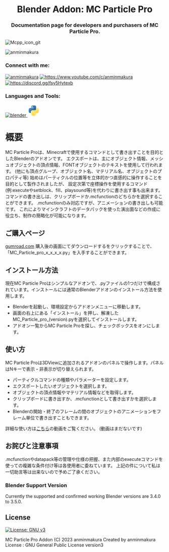 <h1 align="center">Blender Addon: MC Particle Pro</h1>
<h3 align="center">Documentation page for developers and purchasers of MC Particle Pro.</h3>

![Mcpp_icon_git](https://user-images.githubusercontent.com/39670701/234449788-ba50e993-7d3f-4c24-8186-38567ea49800.png)

<p align="left"> <img src="https://komarev.com/ghpvc/?username=anminmakura&label=Profile%20views&color=0e75b6&style=flat" alt="anminmakura" /> </p>

<h3 align="left">Connect with me:</h3>
<p align="left">
<a href="https://twitter.com/anminmakura" target="blank"><img align="center" src="https://raw.githubusercontent.com/rahuldkjain/github-profile-readme-generator/master/src/images/icons/Social/twitter.svg" alt="anminmakura" height="30" width="40" /></a>
<a href="https://www.youtube.com/c/https://www.youtube.com/c/anminmakura" target="blank"><img align="center" src="https://raw.githubusercontent.com/rahuldkjain/github-profile-readme-generator/master/src/images/icons/Social/youtube.svg" alt="https://www.youtube.com/c/anminmakura" height="30" width="40" /></a>
<a href="https://discord.gg/https://discord.gg/fsy5Hytexb" target="blank"><img align="center" src="https://raw.githubusercontent.com/rahuldkjain/github-profile-readme-generator/master/src/images/icons/Social/discord.svg" alt="https://discord.gg/fsy5Hytexb" height="30" width="40" /></a>
</p>

<h3 align="left">Languages and Tools:</h3>
<p align="left"> <a href="https://www.blender.org/" target="_blank" rel="noreferrer"> <img src="https://download.blender.org/branding/community/blender_community_badge_white.svg" alt="blender" width="40" height="40"/> </a> <a href="https://www.python.org" target="_blank" rel="noreferrer"> <img src="https://raw.githubusercontent.com/devicons/devicon/master/icons/python/python-original.svg" alt="python" width="40" height="40"/> </a> </p>


# 概要

MC Particle Proは、Minecraftで使用するコマンドとして書き出すことを目的としたBlenderのアドオンです。
エクスポートは、主にオブジェクト情報、メッシュオブジェクトの頂点情報、FONTオブジェクトのテキストを使用して行われます。
(他にも頂点グループ、オブジェクト名、マテリアル名、オブジェクトのプロパティ等)
始めはパーティクルの位置等を立体的かつ直感的に操作することを目的として製作されましたが、
設定次第で座標操作を使用するコマンド(例:executeやsetblock、fill、playsound等)を代わりに書き出す事も出来ます。
コマンドの書き出しは、クリップボードか.mcfunctionのどちらかを選択することができます。
.mcfunctionのみ対応ですが、アニメーションの書き出しも可能です。
これによりマインクラフトのデータパックを使った演出面などの作成に役立ち、制作の簡略化が可能になります。




## ご購入ページ

[gumroad.com](https://anminmakura.gumroad.com/l/mc_particle_pro)
購入後の画面にてダウンロードするをクリックすることで、「MC_Particle_pro_x_x_x_x.py」を入手することができます。



## インストール方法

現在MC Particle Proはシンプルなアドオンで、.pyファイルの1つだけで構成されています。インストールには通常のBlenderアドオンのインストール方法を使用します。

- Blenderを起動し、環境設定からアドオンメニューに移動します。
- 画面の右上にある「インストール」を押し、解凍したMC_Particle_pro_(version).pyを選択してインストールします。
- アドオン一覧からMC Particle Proを探し、チェックボックスをオンにします。



## 使い方

MC Particle Proは3DViewに追加されるアドオンのパネルで操作します。パネルはNキーで表示・非表示が切り替えられます。

- パーティクルコマンドの種類やパラメーターを設定します。
- エクスポートしたいオブジェクトを選択します。
- オブジェクトの頂点情報やマテリアル情報などを取得します。
- クリップボードに書き出すか、.mcfunctionとして書き出すかを選択します。
- Blenderの開始・終了のフレームの間のオブジェクトのアニメーションをフレーム単位で書き出すこともできます。

詳細な使い方は[こちら](https://www.youtube.com/watch?v=xxxxxx)の動画をご覧ください。
(動画はまだないです)


## お詫びと注意事項

.mcfunctionやdatapack等の管理や仕様の把握、また内部のexecuteコマンドを使っての複雑な条件付け等は各使用者に委ねています。
上記の件について私は一切助言等は出来ないので予めご了承ください。



### Blender Support Version
Currently the supported and confirmed working Blender versions are 3.4.0 to 3.5.0.



## License

[![License: GNU v3](https://img.shields.io/badge/License-GNUv3-blue.svg)](https://www.gnu.org/licenses/gpl-3.0.html)


MC Particle Pro Addon (C) 2023 anminmakura
Created by anminmakura
License : GNU General Public License version3
